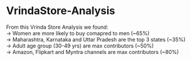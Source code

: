 # VrindaStore-Analysis
From this Vrinda Store Analysis we found:                                                                                                                              
-> Women are more likely to buy comapred to men (~65%)                                                                                                                 
-> Maharashtra, Karnataka and Uttar Pradesh are the top 3 states (~35%)                                                                                                
-> Adult age group (30-49 yrs) are max contributors (~50%)                                                                                                             
-> Amazon, Flipkart and Myntra channels are max contributors (~80%)                                                                                                   
